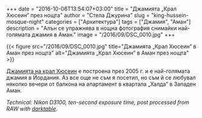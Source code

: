 +++
date = "2016-10-06T13:54:07+03:00"
title = "Джамията „Крал Хюсеин“ през нощта"
author = "Стела Джурина"
slug = "king-hussein-mosque-night"
categories = ["Архитектура"]
tags = ["Джамия", "Аман"]
description = "Алън се упражнява в нощна фотография снимайки най-голямата джамия в Аман."
image = "/2016/09/DSC_0010.jpg"
+++

{{< figure src="/2016/09/DSC_0010.jpg" title="Джамията „Крал Хюсеин“ в Аман през нощта" alt="Джамията „Крал Хюсеин“ в Аман през нощта" >}}

[Джамията на крал Хюсеин](https://en.wikipedia.org/wiki/King_Hussein_Mosque) е построена през 2005 г. и е най-голямата джамия в Йордания. Аз все още не съм я посетил, но съм й се любувал няколко вечери от балкона на апартамент в квартала „Халда“ в Западен Аман.

<!--more-->

*Technical: Nikon D3100, ten-second exposure time, post processed from RAW with [darktable](https://www.darktable.org/).*
